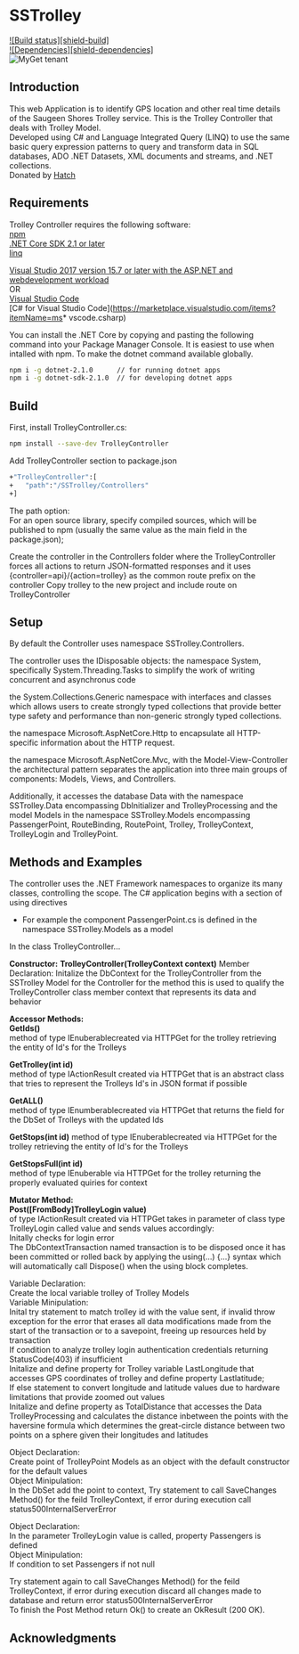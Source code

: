 SSTrolley
==========
[![Build status][shield-build]](#)  
[![Dependencies][shield-dependencies]](#)  
![MyGet tenant](https://img.shields.io/dotnet.myget/dotnet-coreclr/v/Microsoft.DotNet.CoreCLR.svg)

Introduction
------------
This web Application is to identify GPS location and other real time details of the Saugeen Shores Trolley service.
This is the Trolley Controller that deals with Trolley Model.  
Developed using C# and Language Integrated Query (LINQ) to use the same basic query expression patterns to query and transform data in SQL databases, ADO .NET Datasets, XML documents and streams, and .NET collections.  
Donated by [Hatch](https://www.hatch.com/)

 Requirements
-------------
Trolley Controller requires the following software:  
[npm](https://www.npmjs.com/get-npm)  
[.NET Core SDK 2.1 or later](https://www.microsoft.com/net/download/all)  
[linq](https://www.npmjs.com/package/linq)  

[Visual Studio 2017 version 15.7 or later with the ASP.NET and webdevelopment workload](https://www.visualstudio.com/downloads/)   
OR  
[Visual Studio Code](https://code.visualstudio.com/download)  
[C# for Visual Studio Code](https://marketplace.visualstudio.com/items?itemName=ms* vscode.csharp)  

You can install the .NET Core by copying and pasting the following command into your Package Manager Console.
It is easiest to use when intalled with npm.
To make the dotnet command available globally.

```bash
npm i -g dotnet-2.1.0      // for running dotnet apps
npm i -g dotnet-sdk-2.1.0  // for developing dotnet apps
```

Build
------
First, install TrolleyController.cs:

```bash
npm install --save-dev TrolleyController
```

Add TrolleyController section to package.json

```bash
+"TrolleyController":[
+	"path":"/SSTrolley/Controllers"
+]
```

The path option:  
For an open source library, specify compiled sources, which will be published to npm (usually the same value as the main field in the package.json);

Create the controller in the Controllers folder where the TrolleyController forces all actions to return JSON-formatted responses and it uses {controller=api}/{action=trolley} as the common route prefix on the controller
Copy trolley to the new project and include route on TrolleyController

Setup
-----
By default the Controller uses namespace SSTrolley.Controllers.

The controller uses the IDisposable objects:
the namespace System, specifically System.Threading.Tasks to simplify the work of writing concurrent and asynchronus code 

the System.Collections.Generic namespace with interfaces and classes which allows users to create strongly typed collections that provide better type safety and performance than non-generic strongly typed collections.

the namespace Microsoft.AspNetCore.Http to encapsulate all HTTP-specific information about the HTTP request.

the namespace Microsoft.AspNetCore.Mvc, with the Model-View-Controller the architectural pattern separates the application into three main groups of components: Models, Views, and Controllers. 

Additionally, it accesses the database Data with the namespace SSTrolley.Data encompassing DbInitializer and TrolleyProcessing and the model Models in the namespace SSTrolley.Models encompassing PassengerPoint, RouteBinding, RoutePoint, Trolley, TrolleyContext, TrolleyLogin and TrolleyPoint.

Methods and Examples
-------------------
The controller uses the .NET Framework namespaces to organize its many classes, controlling the scope. 
The C# application begins with a section of using directives
* For example the component PassengerPoint.cs is defined in the namespace SSTrolley.Models as a model

In the class TrolleyController...

**Constructor:**
**TrolleyController(TrolleyContext context)**
Member Declaration: Initalize the DbContext for the TrolleyController from the SSTrolley Model for the Controller for the method 
this is used to qualify the TrolleyController class member context that represents its data and behavior

**Accessor Methods:**  
**GetIds()**  
method of type IEnuberable<int>created via HTTPGet for the trolley retrieving the entity of Id's for the Trolleys

**GetTrolley(int id)**  
method of type IActionResult created via HTTPGet that is an abstract class that tries to represent the Trolleys Id's  in JSON format if possible  

**GetALL()**  
method of type IEnumberable<Trolley>created via HTTPGet that returns the field for the DbSet of Trolleys with the updated Ids

**GetStops(int id)** 
method of type IEnuberable<int>created via HTTPGet for the trolley retrieving the entity of Id's for the Trolleys

**GetStopsFull(int id)**  
method of type IEnuberable<RoutePoint> via HTTPGet for the trolley returning the properly evaluated quiries for context


**Mutator Method:**   
**Post([FromBody]TrolleyLogin value)**   
of type IActionResult created via HTTPGet takes in parameter of class type TrolleyLogin called value and sends values accordingly:   
Initally checks for login error    
The DbContextTransaction named transaction is to be disposed once it has been committed or rolled back by applying the using(…) {…} syntax which will automatically call Dispose() when the using block completes.   

Variable Declaration:  
Create the local variable trolley of Trolley Models   
Variable Minipulation:  
Inital try statement to match trolley id with the value sent, if invalid throw exception for the error that erases all data modifications made from the start of the transaction or to a savepoint, freeing up resources held by transaction   
If condition to analyze trolley login authentication credentials returning StatusCode(403) if insufficient   
Initalize and define property for Trolley variable LastLongitude that accesses GPS coordinates of trolley and define property Lastlatitude;   
If else statement to convert longitude and latitude values due to hardware limitations that provide zoomed out values   
Initalize and define property as TotalDistance that accesses the Data TrolleyProcessing and calculates the distance inbetween the points with the haversine formula which determines the great-circle distance between two points on a sphere given their longitudes and latitudes   

Object Declaration:   
Create point of TrolleyPoint Models as an object with the default constructor for the default values  
Object Minipulation:  
In the DbSet add the point to context, Try statement to call SaveChanges Method() for the feild TrolleyContext, if error during execution call status500InternalServerError

Object Declaration:   
In the parameter TrolleyLogin value is called, property Passengers is defined  
Object Minipulation:  
If condition to set Passengers if not null
	
Try statement again to call SaveChanges Method() for the feild TrolleyContext, if error during execution discard all changes made to database and return error status500InternalServerError  
To finish the Post Method return Ok() to create an OkResult (200 OK).

Acknowledgments
-----
